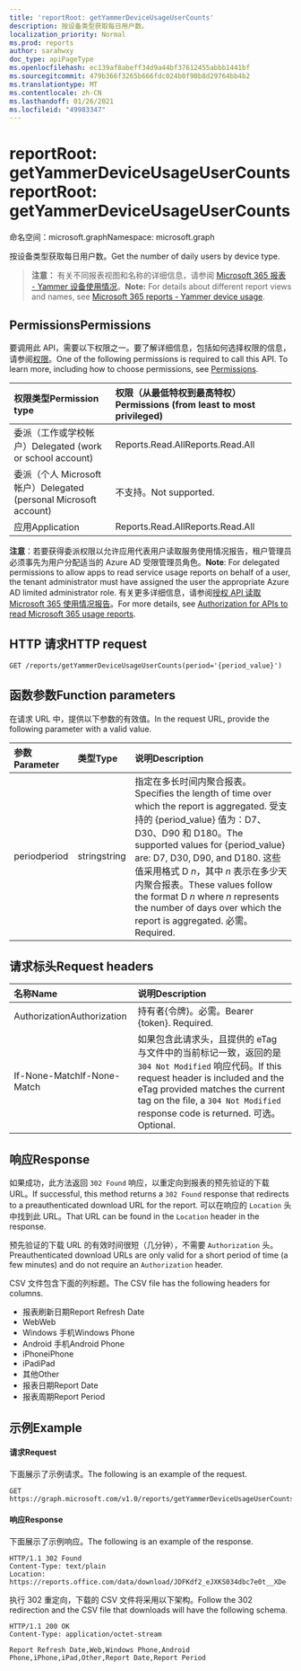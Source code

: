 ```yaml
---
title: 'reportRoot: getYammerDeviceUsageUserCounts'
description: 按设备类型获取每日用户数。
localization_priority: Normal
ms.prod: reports
author: sarahwxy
doc_type: apiPageType
ms.openlocfilehash: ec139af8abeff34d9a44bf37612455abbb1441bf
ms.sourcegitcommit: 479b366f3265b666fdc024b0f90b8d29764bb4b2
ms.translationtype: MT
ms.contentlocale: zh-CN
ms.lasthandoff: 01/26/2021
ms.locfileid: "49983347"
---
```

# <a name="reportroot-getyammerdeviceusageusercounts"></a><span data-ttu-id="22c9f-103">reportRoot: getYammerDeviceUsageUserCounts</span><span class="sxs-lookup"><span data-stu-id="22c9f-103">reportRoot: getYammerDeviceUsageUserCounts</span></span>

<span data-ttu-id="22c9f-104">命名空间：microsoft.graph</span><span class="sxs-lookup"><span data-stu-id="22c9f-104">Namespace: microsoft.graph</span></span>

<span data-ttu-id="22c9f-105">按设备类型获取每日用户数。</span><span class="sxs-lookup"><span data-stu-id="22c9f-105">Get the number of daily users by device type.</span></span>

> <span data-ttu-id="22c9f-106">**注意：** 有关不同报表视图和名称的详细信息，请参阅 [Microsoft 365 报表 - Yammer 设备使用情况](https://support.office.com/client/Yammer-device-usage-b793ffdd-effa-43d0-849a-b1ca2e899f38)。</span><span class="sxs-lookup"><span data-stu-id="22c9f-106">**Note:** For details about different report views and names, see [Microsoft 365 reports - Yammer device usage](https://support.office.com/client/Yammer-device-usage-b793ffdd-effa-43d0-849a-b1ca2e899f38).</span></span>

## <a name="permissions"></a><span data-ttu-id="22c9f-107">Permissions</span><span class="sxs-lookup"><span data-stu-id="22c9f-107">Permissions</span></span>

<span data-ttu-id="22c9f-p101">要调用此 API，需要以下权限之一。要了解详细信息，包括如何选择权限的信息，请参阅[权限](/graph/permissions-reference)。</span><span class="sxs-lookup"><span data-stu-id="22c9f-p101">One of the following permissions is required to call this API. To learn more, including how to choose permissions, see [Permissions](/graph/permissions-reference).</span></span>

| <span data-ttu-id="22c9f-110">权限类型</span><span class="sxs-lookup"><span data-stu-id="22c9f-110">Permission type</span></span>                        | <span data-ttu-id="22c9f-111">权限（从最低特权到最高特权）</span><span class="sxs-lookup"><span data-stu-id="22c9f-111">Permissions (from least to most privileged)</span></span> |
| :------------------------------------- | :--------------------------------------- |
| <span data-ttu-id="22c9f-112">委派（工作或学校帐户）</span><span class="sxs-lookup"><span data-stu-id="22c9f-112">Delegated (work or school account)</span></span>     | <span data-ttu-id="22c9f-113">Reports.Read.All</span><span class="sxs-lookup"><span data-stu-id="22c9f-113">Reports.Read.All</span></span>                         |
| <span data-ttu-id="22c9f-114">委派（个人 Microsoft 帐户）</span><span class="sxs-lookup"><span data-stu-id="22c9f-114">Delegated (personal Microsoft account)</span></span> | <span data-ttu-id="22c9f-115">不支持。</span><span class="sxs-lookup"><span data-stu-id="22c9f-115">Not supported.</span></span>                           |
| <span data-ttu-id="22c9f-116">应用</span><span class="sxs-lookup"><span data-stu-id="22c9f-116">Application</span></span>                            | <span data-ttu-id="22c9f-117">Reports.Read.All</span><span class="sxs-lookup"><span data-stu-id="22c9f-117">Reports.Read.All</span></span>                         |

<span data-ttu-id="22c9f-118">**注意**：若要获得委派权限以允许应用代表用户读取服务使用情况报告，租户管理员必须事先为用户分配适当的 Azure AD 受限管理员角色。</span><span class="sxs-lookup"><span data-stu-id="22c9f-118">**Note**: For delegated permissions to allow apps to read service usage reports on behalf of a user, the tenant administrator must have assigned the user the appropriate Azure AD limited administrator role.</span></span> <span data-ttu-id="22c9f-119">有关更多详细信息，请参阅[授权 API 读取 Microsoft 365 使用情况报告](/graph/reportroot-authorization)。</span><span class="sxs-lookup"><span data-stu-id="22c9f-119">For more details, see [Authorization for APIs to read Microsoft 365 usage reports](/graph/reportroot-authorization).</span></span>

## <a name="http-request"></a><span data-ttu-id="22c9f-120">HTTP 请求</span><span class="sxs-lookup"><span data-stu-id="22c9f-120">HTTP request</span></span>


<!-- { "blockType": "ignored" } --> 

```http
GET /reports/getYammerDeviceUsageUserCounts(period='{period_value}')
```

## <a name="function-parameters"></a><span data-ttu-id="22c9f-121">函数参数</span><span class="sxs-lookup"><span data-stu-id="22c9f-121">Function parameters</span></span>

<span data-ttu-id="22c9f-122">在请求 URL 中，提供以下参数的有效值。</span><span class="sxs-lookup"><span data-stu-id="22c9f-122">In the request URL, provide the following parameter with a valid value.</span></span>

| <span data-ttu-id="22c9f-123">参数</span><span class="sxs-lookup"><span data-stu-id="22c9f-123">Parameter</span></span> | <span data-ttu-id="22c9f-124">类型</span><span class="sxs-lookup"><span data-stu-id="22c9f-124">Type</span></span>   | <span data-ttu-id="22c9f-125">说明</span><span class="sxs-lookup"><span data-stu-id="22c9f-125">Description</span></span>                              |
| :-------- | :----- | :--------------------------------------- |
| <span data-ttu-id="22c9f-126">period</span><span class="sxs-lookup"><span data-stu-id="22c9f-126">period</span></span>    | <span data-ttu-id="22c9f-127">string</span><span class="sxs-lookup"><span data-stu-id="22c9f-127">string</span></span> | <span data-ttu-id="22c9f-128">指定在多长时间内聚合报表。</span><span class="sxs-lookup"><span data-stu-id="22c9f-128">Specifies the length of time over which the report is aggregated.</span></span> <span data-ttu-id="22c9f-129">受支持的 {period_value} 值为：D7、D30、D90 和 D180。</span><span class="sxs-lookup"><span data-stu-id="22c9f-129">The supported values for {period_value} are: D7, D30, D90, and D180.</span></span> <span data-ttu-id="22c9f-130">这些值采用格式 D *n*，其中 *n* 表示在多少天内聚合报表。</span><span class="sxs-lookup"><span data-stu-id="22c9f-130">These values follow the format D *n* where *n* represents the number of days over which the report is aggregated.</span></span> <span data-ttu-id="22c9f-131">必需。</span><span class="sxs-lookup"><span data-stu-id="22c9f-131">Required.</span></span> |

## <a name="request-headers"></a><span data-ttu-id="22c9f-132">请求标头</span><span class="sxs-lookup"><span data-stu-id="22c9f-132">Request headers</span></span>

| <span data-ttu-id="22c9f-133">名称</span><span class="sxs-lookup"><span data-stu-id="22c9f-133">Name</span></span>          | <span data-ttu-id="22c9f-134">说明</span><span class="sxs-lookup"><span data-stu-id="22c9f-134">Description</span></span>                              |
| :------------ | :--------------------------------------- |
| <span data-ttu-id="22c9f-135">Authorization</span><span class="sxs-lookup"><span data-stu-id="22c9f-135">Authorization</span></span> | <span data-ttu-id="22c9f-p104">持有者{令牌}。必需。</span><span class="sxs-lookup"><span data-stu-id="22c9f-p104">Bearer {token}. Required.</span></span>                |
| <span data-ttu-id="22c9f-138">If-None-Match</span><span class="sxs-lookup"><span data-stu-id="22c9f-138">If-None-Match</span></span> | <span data-ttu-id="22c9f-139">如果包含此请求头，且提供的 eTag 与文件中的当前标记一致，返回的是 `304 Not Modified` 响应代码。</span><span class="sxs-lookup"><span data-stu-id="22c9f-139">If this request header is included and the eTag provided matches the current tag on the file, a `304 Not Modified` response code is returned.</span></span> <span data-ttu-id="22c9f-140">可选。</span><span class="sxs-lookup"><span data-stu-id="22c9f-140">Optional.</span></span> |

## <a name="response"></a><span data-ttu-id="22c9f-141">响应</span><span class="sxs-lookup"><span data-stu-id="22c9f-141">Response</span></span>

<span data-ttu-id="22c9f-142">如果成功，此方法返回 `302 Found` 响应，以重定向到报表的预先验证的下载 URL。</span><span class="sxs-lookup"><span data-stu-id="22c9f-142">If successful, this method returns a `302 Found` response that redirects to a preauthenticated download URL for the report.</span></span> <span data-ttu-id="22c9f-143">可以在响应的 `Location` 头中找到此 URL。</span><span class="sxs-lookup"><span data-stu-id="22c9f-143">That URL can be found in the `Location` header in the response.</span></span>

<span data-ttu-id="22c9f-144">预先验证的下载 URL 的有效时间很短（几分钟），不需要 `Authorization` 头。</span><span class="sxs-lookup"><span data-stu-id="22c9f-144">Preauthenticated download URLs are only valid for a short period of time (a few minutes) and do not require an `Authorization` header.</span></span>

<span data-ttu-id="22c9f-145">CSV 文件包含下面的列标题。</span><span class="sxs-lookup"><span data-stu-id="22c9f-145">The CSV file has the following headers for columns.</span></span>

- <span data-ttu-id="22c9f-146">报表刷新日期</span><span class="sxs-lookup"><span data-stu-id="22c9f-146">Report Refresh Date</span></span>
- <span data-ttu-id="22c9f-147">Web</span><span class="sxs-lookup"><span data-stu-id="22c9f-147">Web</span></span>
- <span data-ttu-id="22c9f-148">Windows 手机</span><span class="sxs-lookup"><span data-stu-id="22c9f-148">Windows Phone</span></span>
- <span data-ttu-id="22c9f-149">Android 手机</span><span class="sxs-lookup"><span data-stu-id="22c9f-149">Android Phone</span></span>
- <span data-ttu-id="22c9f-150">iPhone</span><span class="sxs-lookup"><span data-stu-id="22c9f-150">iPhone</span></span>
- <span data-ttu-id="22c9f-151">iPad</span><span class="sxs-lookup"><span data-stu-id="22c9f-151">iPad</span></span>
- <span data-ttu-id="22c9f-152">其他</span><span class="sxs-lookup"><span data-stu-id="22c9f-152">Other</span></span>
- <span data-ttu-id="22c9f-153">报表日期</span><span class="sxs-lookup"><span data-stu-id="22c9f-153">Report Date</span></span>
- <span data-ttu-id="22c9f-154">报表周期</span><span class="sxs-lookup"><span data-stu-id="22c9f-154">Report Period</span></span>

## <a name="example"></a><span data-ttu-id="22c9f-155">示例</span><span class="sxs-lookup"><span data-stu-id="22c9f-155">Example</span></span>

#### <a name="request"></a><span data-ttu-id="22c9f-156">请求</span><span class="sxs-lookup"><span data-stu-id="22c9f-156">Request</span></span>

<span data-ttu-id="22c9f-157">下面展示了示例请求。</span><span class="sxs-lookup"><span data-stu-id="22c9f-157">The following is an example of the request.</span></span>


<!--{
  "blockType": "ignored",
  "isComposable": true,
  "name": "reportroot_getyammerdeviceusageusercounts"
}-->

```msgraph-interactive
GET https://graph.microsoft.com/v1.0/reports/getYammerDeviceUsageUserCounts(period='D7')
```


#### <a name="response"></a><span data-ttu-id="22c9f-158">响应</span><span class="sxs-lookup"><span data-stu-id="22c9f-158">Response</span></span>

<span data-ttu-id="22c9f-159">下面展示了示例响应。</span><span class="sxs-lookup"><span data-stu-id="22c9f-159">The following is an example of the response.</span></span>

<!-- {
  "blockType": "response",
  "truncated": true,
  "@odata.type": "microsoft.graph.report"
} -->

```http
HTTP/1.1 302 Found
Content-Type: text/plain
Location: https://reports.office.com/data/download/JDFKdf2_eJXKS034dbc7e0t__XDe
```

<span data-ttu-id="22c9f-160">执行 302 重定向，下载的 CSV 文件将采用以下架构。</span><span class="sxs-lookup"><span data-stu-id="22c9f-160">Follow the 302 redirection and the CSV file that downloads will have the following schema.</span></span>

<!-- { "blockType": "ignored" } --> 

```http
HTTP/1.1 200 OK
Content-Type: application/octet-stream

Report Refresh Date,Web,Windows Phone,Android Phone,iPhone,iPad,Other,Report Date,Report Period
```
<!-- uuid: 8fcb5dbc-d5aa-4681-8e31-b001d5168d79 
2015-10-25 14:57:30 UTC -->
<!-- {
  "type": "#page.annotation",
  "description": "Example",
  "keywords": "",
  "section": "documentation",
  "tocPath": "",
  "suppressions": [
  ]
}-->

